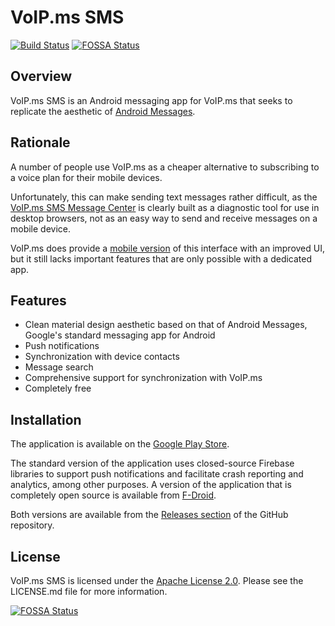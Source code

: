 # VoIP.ms SMS #

[![Build Status](https://travis-ci.org/michaelkourlas/voipms-sms-client.svg?branch=master)](https://travis-ci.org/michaelkourlas/voipms-sms-client)
[![FOSSA Status](https://app.fossa.io/api/projects/git%2Bgithub.com%2Fcybik%2Fvoipms-sms-client.svg?type=shield)](https://app.fossa.io/projects/git%2Bgithub.com%2Fcybik%2Fvoipms-sms-client?ref=badge_shield)

## Overview ##

VoIP.ms SMS is an Android messaging app for VoIP.ms that seeks to replicate the
aesthetic of [Android Messages](https://play.google.com/store/apps/details?id=com.google.android.apps.messaging).

## Rationale ##

A number of people use VoIP.ms as a cheaper alternative to subscribing to a
voice plan for their mobile devices.

Unfortunately, this can make sending text messages rather difficult, as the
[VoIP.ms SMS Message Center](https://voip.ms/m/sms.php) is clearly built as a 
diagnostic tool for use in desktop browsers, not as an easy way to send and
receive messages on a mobile device. 

VoIP.ms does provide a [mobile version](https://sms.voip.ms/) of this interface 
with an improved UI, but it still lacks important features that are only 
possible with a dedicated app.

## Features ##

* Clean material design aesthetic based on that of Android Messages, Google's 
  standard messaging app for Android
* Push notifications
* Synchronization with device contacts
* Message search
* Comprehensive support for synchronization with VoIP.ms
* Completely free

## Installation ##

The application is available on the [Google Play Store](https://play.google.com/store/apps/details?id=net.kourlas.voipms_sms).

The standard version of the application uses closed-source Firebase libraries 
to support push notifications and facilitate crash reporting and analytics, 
among other purposes. A version of the application that is completely open 
source is available from [F-Droid](https://f-droid.org/repository/browse/?fdid=net.kourlas.voipms_sms).

Both versions are available from the [Releases section](https://github.com/michaelkourlas/voipms-sms-client/releases) 
of the GitHub repository.

## License ##

VoIP.ms SMS is licensed under the [Apache License 2.0](http://www.apache.org/licenses/LICENSE-2.0). 
Please see the LICENSE.md file for more information.


[![FOSSA Status](https://app.fossa.io/api/projects/git%2Bgithub.com%2Fcybik%2Fvoipms-sms-client.svg?type=large)](https://app.fossa.io/projects/git%2Bgithub.com%2Fcybik%2Fvoipms-sms-client?ref=badge_large)